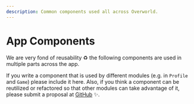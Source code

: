 ```yaml
---
description: Common components used all across Overworld.
---
```


# App Components

We are very fond of reusability ♻ the following components are used in multiple parts across the app. 

If you write a component that is used by different modules \(e.g. in `Profile` and `Game`\) please include it here. Also, if you think a component can be reutilized or refactored so that other modules can take advantage of it, please submit a proposal at [GitHub](https://github.com/danielgrijalva/overworld/issues/new/choose) ✨. 

